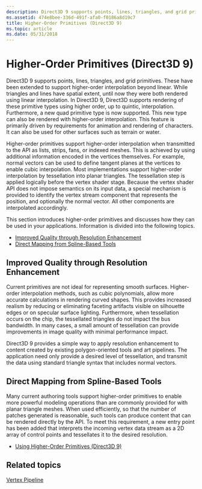 ```yaml
---
description: Direct3D 9 supports points, lines, triangles, and grid primitives.
ms.assetid: 474e8bee-336d-491f-afa0-f0186a8d19c7
title: Higher-Order Primitives (Direct3D 9)
ms.topic: article
ms.date: 05/31/2018
---
```


# Higher-Order Primitives (Direct3D 9)

Direct3D 9 supports points, lines, triangles, and grid primitives. These have been extended to support higher-order interpolation beyond linear. While triangles and lines have spatial extent, until now they were both rendered using linear interpolation. In Direct3D 9, Direct3D supports rendering of these primitive types using higher order, up to quintic, interpolation. Furthermore, a new quad primitive type is now supported. This new type can also be rendered with higher-order interpolation. This feature is primarily driven by requirements for animation and rendering of characters. It can also be used for other surfaces such as terrain or water.

Higher-order primitives support higher-order interpolation when transmitted to the API as lists, strips, fans, or indexed meshes. This is achieved by using additional information encoded in the vertices themselves. For example, normal vectors can be used to define tangent planes at the vertices to enable cubic interpolation. Most implementations support higher-order interpolation by tessellation into planar triangles. The tessellation step is applied logically before the vertex shader stage. Because the vertex shader API does not impose semantics on its input data, a special mechanism is provided to identify the vertex stream component that represents the position, and optionally the normal vector. All other components are interpolated accordingly.

This section introduces higher-order primitives and discusses how they can be used in your applications. Information is divided into the following topics.

-   [Improved Quality through Resolution Enhancement](#improved-quality-through-resolution-enhancement)
-   [Direct Mapping from Spline-Based Tools](#direct-mapping-from-spline-based-tools)

## Improved Quality through Resolution Enhancement

Current primitives are not ideal for representing smooth surfaces. Higher-order interpolation methods, such as cubic polynomials, allow more accurate calculations in rendering curved shapes. This provides increased realism by reducing or eliminating faceting artifacts visible on silhouette edges or on specular surface lighting. Furthermore, when tessellation occurs on the chip, the tessellated triangles do not impact the bus bandwidth. In many cases, a small amount of tessellation can provide improvements in image quality with minimal performance impact.

Direct3D 9 provides a simple way to apply resolution enhancement to content created by existing polygon-oriented tools and art pipelines. The application need only provide a desired level of tessellation, and transmit the data using standard triangle syntax that includes normal vectors.

## Direct Mapping from Spline-Based Tools

Many current authoring tools support higher-order primitives to enable more powerful modeling operations than are commonly provided for with planar triangle meshes. When used efficiently, so that the number of patches generated is reasonable, such tools can produce content that can be rendered directly by the API. To meet this requirement, a new entry point has been added that interprets the incoming vertex data stream as a 2D array of control points and tessellates it to the desired resolution.

-   [Using Higher-Order Primitives (Direct3D 9)](using-higher-order-primitives.md)

## Related topics

<dl> <dt>

[Vertex Pipeline](vertex-pipeline.md)
</dt> </dl>

 

 



